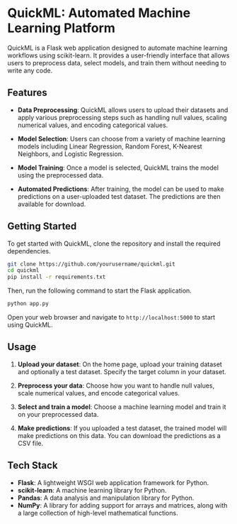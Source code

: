 # QuickML: Automated Machine Learning Platform

QuickML is a Flask web application designed to automate machine learning workflows using scikit-learn. It provides a user-friendly interface that allows users to preprocess data, select models, and train them without needing to write any code.

## Features

- **Data Preprocessing**: QuickML allows users to upload their datasets and apply various preprocessing steps such as handling null values, scaling numerical values, and encoding categorical values.

- **Model Selection**: Users can choose from a variety of machine learning models including Linear Regression, Random Forest, K-Nearest Neighbors, and Logistic Regression.

- **Model Training**: Once a model is selected, QuickML trains the model using the preprocessed data.

- **Automated Predictions**: After training, the model can be used to make predictions on a user-uploaded test dataset. The predictions are then available for download.

## Getting Started

To get started with QuickML, clone the repository and install the required dependencies.

```bash
git clone https://github.com/yourusername/quickml.git
cd quickml
pip install -r requirements.txt
```

Then, run the following command to start the Flask application.

```bash
python app.py 
```

Open your web browser and navigate to `http://localhost:5000` to start using QuickML.

## Usage

1. **Upload your dataset**: On the home page, upload your training dataset and optionally a test dataset. Specify the target column in your dataset.

2. **Preprocess your data**: Choose how you want to handle null values, scale numerical values, and encode categorical values.

3. **Select and train a model**: Choose a machine learning model and train it on your preprocessed data.

4. **Make predictions**: If you uploaded a test dataset, the trained model will make predictions on this data. You can download the predictions as a CSV file.

## Tech Stack

- **Flask**: A lightweight WSGI web application framework for Python.
- **scikit-learn**: A machine learning library for Python.
- **Pandas**: A data analysis and manipulation library for Python.
- **NumPy**: A library for adding support for arrays and matrices, along with a large collection of high-level mathematical functions.
